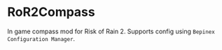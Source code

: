 # RoR2Compass

In game compass mod for Risk of Rain 2. Supports config using `Bepinex Configuration Manager`.